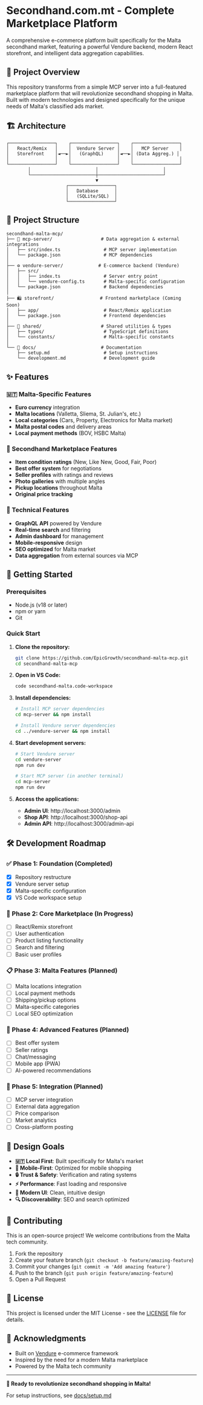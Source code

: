 # Secondhand.com.mt - Complete Marketplace Platform

A comprehensive e-commerce platform built specifically for the Malta secondhand market, featuring a powerful Vendure backend, modern React storefront, and intelligent data aggregation capabilities.

## 🌟 Project Overview

This repository transforms from a simple MCP server into a full-featured marketplace platform that will revolutionize secondhand shopping in Malta. Built with modern technologies and designed specifically for the unique needs of Malta's classified ads market.

## 🏗️ Architecture

```
┌─────────────────┐    ┌─────────────────┐    ┌─────────────────┐
│   React/Remix   │    │  Vendure Server │    │   MCP Server    │
│   Storefront    │◄──►│   (GraphQL)     │◄──►│ (Data Aggreg.) │
│                 │    │                 │    │                 │
└─────────────────┘    └─────────────────┘    └─────────────────┘
        │                        │                        │
        └────────────────────────┼────────────────────────┘
                                 ▼
                      ┌─────────────────┐
                      │   Database      │
                      │   (SQLite/SQL)  │
                      └─────────────────┘
```

## 📁 Project Structure

```
secondhand-malta-mcp/
├── 🔌 mcp-server/                  # Data aggregation & external integrations
│   ├── src/index.ts                # MCP server implementation
│   └── package.json                # MCP dependencies
│
├── ⚙️ vendure-server/             # E-commerce backend (Vendure)
│   ├── src/
│   │   ├── index.ts                # Server entry point
│   │   └── vendure-config.ts       # Malta-specific configuration
│   └── package.json                # Backend dependencies
│
├── 🛍️ storefront/                 # Frontend marketplace (Coming Soon)
│   ├── app/                        # React/Remix application
│   └── package.json                # Frontend dependencies
│
├── 🔧 shared/                      # Shared utilities & types
│   ├── types/                      # TypeScript definitions
│   └── constants/                  # Malta-specific constants
│
└── 📖 docs/                        # Documentation
    ├── setup.md                    # Setup instructions
    └── development.md              # Development guide
```

## ✨ Features

### 🇲🇹 Malta-Specific Features
- **Euro currency** integration
- **Malta locations** (Valletta, Sliema, St. Julian's, etc.)
- **Local categories** (Cars, Property, Electronics for Malta market)
- **Malta postal codes** and delivery areas
- **Local payment methods** (BOV, HSBC Malta)

### 🛒 Secondhand Marketplace Features
- **Item condition ratings** (New, Like New, Good, Fair, Poor)
- **Best offer system** for negotiations
- **Seller profiles** with ratings and reviews
- **Photo galleries** with multiple angles
- **Pickup locations** throughout Malta
- **Original price tracking**

### 🚀 Technical Features
- **GraphQL API** powered by Vendure
- **Real-time search** and filtering
- **Admin dashboard** for management
- **Mobile-responsive** design
- **SEO optimized** for Malta market
- **Data aggregation** from external sources via MCP

## 🚀 Getting Started

### Prerequisites
- Node.js (v18 or later)
- npm or yarn
- Git

### Quick Start

1. **Clone the repository:**
   ```bash
   git clone https://github.com/EpicGrowth/secondhand-malta-mcp.git
   cd secondhand-malta-mcp
   ```

2. **Open in VS Code:**
   ```bash
   code secondhand-malta.code-workspace
   ```

3. **Install dependencies:**
   ```bash
   # Install MCP server dependencies
   cd mcp-server && npm install

   # Install Vendure server dependencies
   cd ../vendure-server && npm install
   ```

4. **Start development servers:**
   ```bash
   # Start Vendure server
   cd vendure-server
   npm run dev

   # Start MCP server (in another terminal)
   cd mcp-server
   npm run dev
   ```

5. **Access the applications:**
   - **Admin UI**: http://localhost:3000/admin
   - **Shop API**: http://localhost:3000/shop-api
   - **Admin API**: http://localhost:3000/admin-api

## 🛠️ Development Roadmap

### ✅ Phase 1: Foundation (Completed)
- [x] Repository restructure
- [x] Vendure server setup
- [x] Malta-specific configuration
- [x] VS Code workspace setup

### 🚧 Phase 2: Core Marketplace (In Progress)
- [ ] React/Remix storefront
- [ ] User authentication
- [ ] Product listing functionality
- [ ] Search and filtering
- [ ] Basic user profiles

### 📋 Phase 3: Malta Features (Planned)
- [ ] Malta locations integration
- [ ] Local payment methods
- [ ] Shipping/pickup options
- [ ] Malta-specific categories
- [ ] Local SEO optimization

### 🎯 Phase 4: Advanced Features (Planned)
- [ ] Best offer system
- [ ] Seller ratings
- [ ] Chat/messaging
- [ ] Mobile app (PWA)
- [ ] AI-powered recommendations

### 🔗 Phase 5: Integration (Planned)
- [ ] MCP server integration
- [ ] External data aggregation
- [ ] Price comparison
- [ ] Market analytics
- [ ] Cross-platform posting

## 🎨 Design Goals

- **🇲🇹 Local First**: Built specifically for Malta's market
- **📱 Mobile-First**: Optimized for mobile shopping
- **🔒 Trust & Safety**: Verification and rating systems
- **⚡ Performance**: Fast loading and responsive
- **🌊 Modern UI**: Clean, intuitive design
- **🔍 Discoverability**: SEO and search optimized

## 🤝 Contributing

This is an open-source project! We welcome contributions from the Malta tech community.

1. Fork the repository
2. Create your feature branch (`git checkout -b feature/amazing-feature`)
3. Commit your changes (`git commit -m 'Add amazing feature'`)
4. Push to the branch (`git push origin feature/amazing-feature`)
5. Open a Pull Request

## 📜 License

This project is licensed under the MIT License - see the [LICENSE](LICENSE) file for details.

## 🙏 Acknowledgments

- Built on [Vendure](https://vendure.io) e-commerce framework
- Inspired by the need for a modern Malta marketplace
- Powered by the Malta tech community

---

**🚀 Ready to revolutionize secondhand shopping in Malta!**

For setup instructions, see [docs/setup.md](docs/setup.md)
